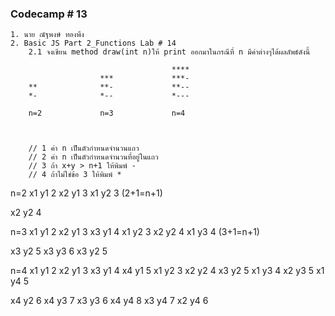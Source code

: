 ### Codecamp # 13
    1. นาย ณัฐพงษ์ ทองพึง
    2. Basic JS Part 2_Functions Lab # 14
        2.1 จงเขียน method draw(int n)ให้ print ออกมาในกรณีที่ n มีค่าต่างๆได้ผลลัพธ์ดังนี้

                                        ****
                        ***             ***-
        **              **-             **--
        *-              *--             *---

        n=2             n=3             n=4


        
        // 1 ค่า n เป็นตัวกำหนดจำนวนแถว
        // 2 ค่า n เป็นตัวกำหนดจำนวนที่อยู่ในแถว
        // 3 ถ้า x+y > n+1 ให้พิมพ์ -
        // 4 ถ้าไม่ใช่ข้อ 3 ให้พิมพ์ *

n=2
x1 y1 2
x2 y1 3
x1 y2 3 (2+1=n+1)

x2 y2 4

n=3
x1 y1 2
x2 y1 3
x3 y1 4
x1 y2 3
x2 y2 4
x1 y3 4 (3+1=n+1)

x3 y2 5
x3 y3 6
x3 y2 5

n=4
x1 y1 2
x2 y1 3
x3 y1 4
x4 y1 5
x1 y2 3
x2 y2 4
x3 y2 5
x1 y3 4
x2 y3 5
x1 y4 5

x4 y2 6
x4 y3 7
x3 y3 6
x4 y4 8
x3 y4 7
x2 y4 6